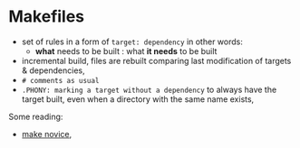 # Makefiles

* set of rules in a form of `target: dependency` in other words:
  * **what** needs to be built : what **it needs** to be built
* incremental build, files are rebuilt comparing last modification of targets & dependencies,
* `# comments as usual`
* `.PHONY: marking a target without a dependency` to always have the target built, even when a directory with the same name exists,

Some reading:

* [make novice](https://swcarpentry.github.io/make-novice/),



